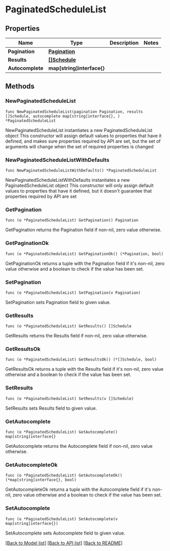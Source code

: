 # PaginatedScheduleList

## Properties

Name | Type | Description | Notes
------------ | ------------- | ------------- | -------------
**Pagination** | [**Pagination**](Pagination.md) |  | 
**Results** | [**[]Schedule**](Schedule.md) |  | 
**Autocomplete** | **map[string]interface{}** |  | 

## Methods

### NewPaginatedScheduleList

`func NewPaginatedScheduleList(pagination Pagination, results []Schedule, autocomplete map[string]interface{}, ) *PaginatedScheduleList`

NewPaginatedScheduleList instantiates a new PaginatedScheduleList object
This constructor will assign default values to properties that have it defined,
and makes sure properties required by API are set, but the set of arguments
will change when the set of required properties is changed

### NewPaginatedScheduleListWithDefaults

`func NewPaginatedScheduleListWithDefaults() *PaginatedScheduleList`

NewPaginatedScheduleListWithDefaults instantiates a new PaginatedScheduleList object
This constructor will only assign default values to properties that have it defined,
but it doesn't guarantee that properties required by API are set

### GetPagination

`func (o *PaginatedScheduleList) GetPagination() Pagination`

GetPagination returns the Pagination field if non-nil, zero value otherwise.

### GetPaginationOk

`func (o *PaginatedScheduleList) GetPaginationOk() (*Pagination, bool)`

GetPaginationOk returns a tuple with the Pagination field if it's non-nil, zero value otherwise
and a boolean to check if the value has been set.

### SetPagination

`func (o *PaginatedScheduleList) SetPagination(v Pagination)`

SetPagination sets Pagination field to given value.


### GetResults

`func (o *PaginatedScheduleList) GetResults() []Schedule`

GetResults returns the Results field if non-nil, zero value otherwise.

### GetResultsOk

`func (o *PaginatedScheduleList) GetResultsOk() (*[]Schedule, bool)`

GetResultsOk returns a tuple with the Results field if it's non-nil, zero value otherwise
and a boolean to check if the value has been set.

### SetResults

`func (o *PaginatedScheduleList) SetResults(v []Schedule)`

SetResults sets Results field to given value.


### GetAutocomplete

`func (o *PaginatedScheduleList) GetAutocomplete() map[string]interface{}`

GetAutocomplete returns the Autocomplete field if non-nil, zero value otherwise.

### GetAutocompleteOk

`func (o *PaginatedScheduleList) GetAutocompleteOk() (*map[string]interface{}, bool)`

GetAutocompleteOk returns a tuple with the Autocomplete field if it's non-nil, zero value otherwise
and a boolean to check if the value has been set.

### SetAutocomplete

`func (o *PaginatedScheduleList) SetAutocomplete(v map[string]interface{})`

SetAutocomplete sets Autocomplete field to given value.



[[Back to Model list]](../README.md#documentation-for-models) [[Back to API list]](../README.md#documentation-for-api-endpoints) [[Back to README]](../README.md)


